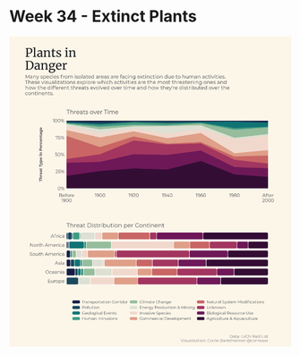 # Week 34 - Extinct Plants

![](https://raw.githubusercontent.com/corriebar/TidyTuesday/master/plots/2020-34/composition.png)